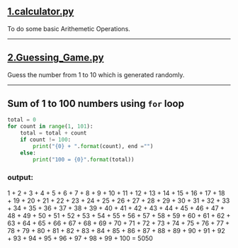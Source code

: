 ## [1.calculator.py]((https://github.com/HarshaSri-Sameera/python/blob/main/calculator.py))
To do some basic Arithemetic Operations.

----------

## [2.Guessing_Game.py](https://github.com/HarshaSri-Sameera/python/blob/main/guessing_game.py)
Guess the number from 1 to 10 which is generated randomly.

----------

## Sum of 1 to 100 numbers using ```for``` loop
```python
total = 0
for count in range(1, 101):
    total = total + count
    if count != 100:
        print("{0} + ".format(count), end ="")
    else:
        print("100 = {0}".format(total))
```
### output:
1 + 2 + 3 + 4 + 5 + 6 + 7 + 8 + 9 + 10 + 11 + 12 + 13 + 14 + 15 + 16 + 17 + 18 + 19 + 20 + 21 + 22 + 23 + 24 + 25 + 26 + 27 + 28 + 29 + 30 + 31 + 32 + 33 + 34 + 35 + 36 + 37 + 38 + 39 + 40 + 41 + 42 + 43 + 44 + 45 + 46 + 47 + 48 + 49 + 50 + 51 + 52 + 53 + 54 + 55 + 56 + 57 + 58 + 59 + 60 + 61 + 62 + 63 + 64 + 65 + 66 + 67 + 68 + 69 + 70 + 71 + 72 + 73 + 74 + 75 + 76 + 77 + 78 + 79 + 80 + 81 + 82 + 83 + 84 + 85 + 86 + 87 + 88 + 89 + 90 + 91 + 92 + 93 + 94 + 95 + 96 + 97 + 98 + 99 + 100 = 5050
